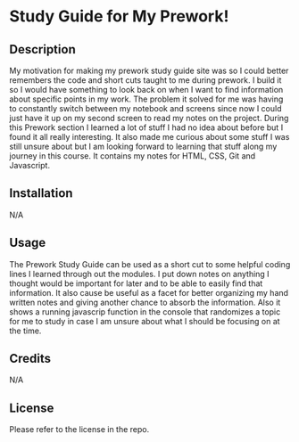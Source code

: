 # Study Guide for My Prework!

## Description

My motivation for making my prework study guide site was so I could better remembers the code and short cuts taught to me during prework. I build it so I would have something to look back on when I want to find information about specific points in my work. The problem it solved for me was having to constantly switch between my notebook and screens since now I could just have it up on my second screen to read my notes on the project. During this Prework section I learned a lot of stuff I had no idea about before but I found it all really interesting. It also made me curious about some stuff I was still unsure about but I am looking forward to learning that stuff along my journey in this course. It contains my notes for HTML, CSS, Git and Javascript.

## Installation

N/A

## Usage

The Prework Study Guide can be used as a short cut to some helpful coding lines I learned through out the modules. I put down notes on anything I thought would be important for later and to be able to easily find that information. It also cause be useful as a facet for better organizing my hand written notes and giving another chance to absorb the information. Also it shows a running javascrip function in the console that randomizes a topic for me to study in case I am unsure about what I should be focusing on at the time.


## Credits

N/A

## License

Please refer to the license in the repo.
